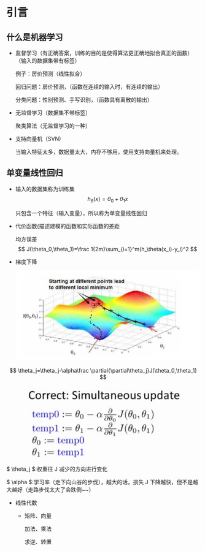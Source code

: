# 引言

## 什么是机器学习

- 监督学习（有正确答案，训练的目的是使得算法更正确地拟合真正的函数）（输入的数据集带有标签）

  例子：房价预测（线性拟合）

  回归问题：房价预测，（函数在连续的输入时，有连续的输出）

  分类问题：性别预测、手写识别，（函数具有离散的输出）

- 无监督学习（数据集不带标签）

  聚类算法（无监督学习的一种）

- 支持向量机（SVN)

  当输入特征太多，数据量太大，内存不够用，使用支持向量机来处理。
  
  

## 单变量线性回归

- 输入的数据集称为训练集
  $$
  h_\theta(x) = \theta_0 + \theta_1x
  $$
  
  只包含一个特征（输入变量），所以称为单变量线性回归

- 代价函数(描述建模的函数和实际函数的差距

  均方误差
$$
J(\theta_0,\theta_1)=\frac 1{2m}\sum_{i=1}^m(h_\theta(x_i)-y_i)^2
$$

  

- 梯度下降

  ![梯度下降](梯度下降.png)

$$
\theta_j=\theta_j-\alpha\frac \partial{\partial\theta_j}J(\theta_0,\theta_1)
$$

![权重更新](权重更新.png)

$ \theta_j $:权重往 J 减少的方向进行变化

$ \alpha $:学习率（走下向山谷的步伐），越大的话，损失 J 下降越快，但不是越大越好（走路步伐太大了会跌倒~~）



- 线性代数

  - 矩阵、向量

    加法、乘法

    求逆、转置